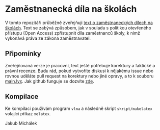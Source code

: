 Zaměstnanecká díla na školách
==============================

V tomto repozitáři průběžně zveřejňuji [text o zaměstnaneckých dílech na školách][zam-dila]. Text se zabývá způsobem, jak v souladu s politikou otevřeného přístupu (Open Access) zpřístupnit díla zaměstnanců školy, k nimž vykonává práva ze zákona zaměstnavatel.

[zam-dila]: main.pdf?raw=true

Připomínky
----------

Zveřejňovaná verze je pracovní, text ještě potřebuje korektury a faktické a právní recenze. Budu rád, pokud vytvoříte diskusi k nějakému issue nebo rovnou uděláte pull request na korektury nebo jiné opravy, a to k souboru [main.lyx][zam-dila-zdroj]. Jak github funguje se dozvíte [zde](https://guides.github.com/introduction/flow/index.html).

[zam-dila-zdroj]: main.lyx

Kompilace
---------

Ke kompilaci používám program ``vlna`` a následně skript ``skript/makelatex`` volající příkaz ``xelatex``.

Jakub Michálek

